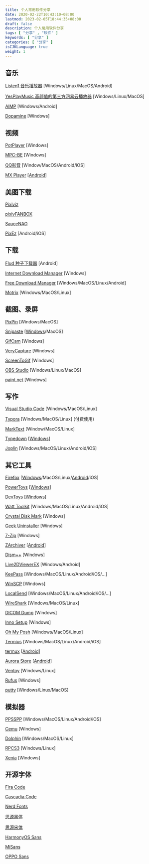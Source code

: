 ```yaml
---
title: 个人常用软件分享
date: 2020-02-22T10:43:10+08:00
lastmod: 2023-02-05T18:44:35+08:00
draft: false
description: 个人常用软件分享
tags: [ "分享" , "软件" ]
keywords: [ "分享" ]
categories: [ "分享" ]
isCJKLanguage: true
weight: 1
---
```


## 音乐

[Listen1 音乐播放器](http://listen1.github.io/listen1/) [Windows/Linux/MacOS/Android]

[YesPlayMusic 高颜值的第三方网易云播放器](https://github.com/qier222/YesPlayMusic) [Windows/Linux/MacOS]

[AIMP](https://www.aimp.ru/) [Windows/Android]

[Dopamine](http://www.digimezzo.com/software/dopamine/) [Windows]

## 视频

[PotPlayer](https://daumpotplayer.com/) [Windows]

[MPC-BE](https://sourceforge.net/projects/mpcbe/) [Windows]

[QQ影音](https://player.qq.com/) [Window/MacOS/Android/iOS]

[MX Player](https://mxplayerdownload.co/) [[Android](https://www.lanzoux.com/b0f19eo3c)]

## 美图下载

[Pixiviz](https://pixiviz.pwp.app)

[pixivFANBOX](https://www.fanbox.cc)

[SauceNAO](https://saucenao.com)

[PixEz](https://github.com/Notsfsssf/pixez-flutter) [Android/iOS]

## 下载

[Flud 种子下载器](./) [Android]

[Internet Download Manager](http://idman.ys168.com/) [Windows]

[Free Download Manager](https://www.freedownloadmanager.org/) [Windows/MacOS/Linux/Android]

[Motrix](https://motrix.app/) [Windows/MacOS/Linux]

## 截图、录屏

[PixPin](https://pixpinapp.com/) [Windows/MacOS]

[Snipaste](https://zh.snipaste.com/) [[Windows](https://www.microsoft.com/store/apps/9P1WXPKB68KX)/MacOS]

[GifCam](http://blog.bahraniapps.com/gifcam/) [Windows]

[VeryCapture](https://verycapture.com/cn/index.html) [Windows]

[ScreenToGif](https://github.com/NickeManarin/ScreenToGif) [Windows]

[OBS Studio](https://obsproject.com/) [Windows/Linux/MacOS]

[paint.net](https://www.getpaint.net/) [Windows]

## 写作

[Visual Studio Code](https://code.visualstudio.com/) [Windows/MacOS/Linux]

[Typora](https://www.typora.io/) [Windows/MacOS/Linux] (付费使用)

[MarkText](https://marktext.app/) [Window/MacOS/Linux]

[Typedown](https://typedown.ownbox.cn/credits) [[Windows](https://www.microsoft.com/store/productId/9P8TCW4H2HB4)]

[Joplin](https://joplinapp.org) [Windows/MacOS/Linux/Android/iOS]

## 其它工具

[Firefox](https://www.mozilla.org/en-US/firefox/) [[Windows](http://ftp.mozilla.org/pub/firefox/releases/)/MacOS/Linux/[Android](https://firefox-ci-tc.services.mozilla.com/tasks/index/mobile.v2.fenix.release.latest)/iOS]

[PowerToys](https://github.com/microsoft/PowerToys) [[Windows](https://aka.ms/getPowertoys)]

[DevToys](https://devtoys.app/) [[Windows](https://www.microsoft.com/store/apps/9pgcv4v3bk4w)]

[Watt Toolkit](https://steampp.net/) [Windows/MacOS/Linux/Android/iOS]

[Crystal Disk Mark](https://crystalmark.info/en/) [Windows]

[Geek Uninstaller](https://geekuninstaller.com/) [Windows]

[7-Zip](https://www.7-zip.org/) [Windows]

[ZArchiver](http://zdevs.ru/) [[Android](http://zdevs.ru/en/za/apk.html)]

[Dism++](https://github.com/Chuyu-Team/Dism-Multi-language) [Windows]

[Live2DViewerEX](https://store.steampowered.com/app/616720/Live2DViewerEX/) [Windows/Android]

[KeePass](https://keepass.info) [Windows/MacOS/Linux/Android/iOS/...]

[WinSCP](https://winscp.net/eng/download.php) [Windows]

[LocalSend](https://localsend.org/) [Windows/MacOS/Linux/Android/iOS/...]

[WireShark](https://www.wireshark.org/) [Windows/MacOS/Linux]

[DICOM Dump](http://www.makhaon.com/download/software_en/DICOMDump.zip) [Windows]

[Inno Setup](https://jrsoftware.org/isinfo.php) [Windows]

[Oh My Posh](https://ohmyposh.dev/) [Windows/MacOS/Linux]

[Termius](https://www.termius.com/) [Windows/MacOS/Linux/Android/iOS]

[termux](https://termux.com/) [[Android](https://f-droid.org/packages/com.termux/)]

[Aurora Store](https://gitlab.com/AuroraOSS/AuroraStore) [[Android](https://f-droid.org/en/packages/com.aurora.store/)]

[Ventoy](https://www.ventoy.net/cn/) [Windows/Linux]

[Rufus](https://rufus.ie/zh/) [Windows]

[putty](https://www.chiark.greenend.org.uk/~sgtatham/putty/) [Windows/Linux/MacOS]

## 模拟器

[PPSSPP](https://www.ppsspp.org/) [Windows/MacOS/Linux/Android/iOS]

[Cemu](http://cemu.info/) [Windows]

[Dolphin](https://cn.dolphin-emu.org/) [Windows/MacOS/Linux]

[RPCS3](https://rpcs3.net/) [Windows/Linux]

[Xenia](https://xenia.jp/) [Windows]

## 开源字体

[Fira Code](https://github.com/tonsky/FiraCode)

[Cascadia Code](https://github.com/microsoft/cascadia-code)

[Nerd Fonts](https://www.nerdfonts.com/)

[思源黑体](https://github.com/adobe-fonts/source-han-sans)

[思源宋体](https://github.com/adobe-fonts/source-han-serif)

[HarmonyOS Sans](https://developer.harmonyos.com/cn/design/resource)

[MiSans](https://hyperos.mi.com/font/download)

[OPPO Sans](https://open.oppomobile.com/bbs/forum.php?mod=viewthread&tid=2274)
